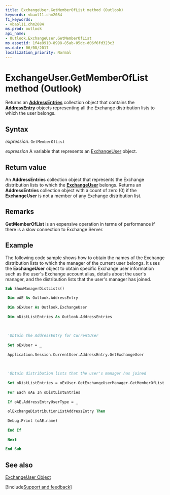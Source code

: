```yaml
---
title: ExchangeUser.GetMemberOfList method (Outlook)
keywords: vbaol11.chm2084
f1_keywords:
- vbaol11.chm2084
ms.prod: outlook
api_name:
- Outlook.ExchangeUser.GetMemberOfList
ms.assetid: 1f4e8910-8998-85ab-05dc-d06f6fd323c3
ms.date: 06/08/2017
localization_priority: Normal
---
```



# ExchangeUser.GetMemberOfList method (Outlook)

Returns an **[AddressEntries](Outlook.AddressEntries.md)** collection object that contains the **[AddressEntry](Outlook.AddressEntry.md)** objects representing all the Exchange distribution lists to which the user belongs.


## Syntax

_expression_. `GetMemberOfList`

_expression_ A variable that represents an [ExchangeUser](Outlook.ExchangeUser.md) object.


## Return value

An **AddressEntries** collection object that represents the Exchange distribution lists to which the **[ExchangeUser](Outlook.ExchangeUser.md)** belongs. Returns an **AddressEntries** collection object with a count of zero (0) if the **ExchangeUser** is not a member of any Exchange distribution list.


## Remarks

 **GetMemberOfList** is an expensive operation in terms of performance if there is a slow connection to Exchange Server.


## Example

The following code sample shows how to obtain the names of the Exchange distribution lists to which the manager of the current user belongs. It uses the  **ExchangeUser** object to obtain specific Exchange user information such as the user's Exchange account alias, details about the user's manager, and the distribution lists that the user's manager has joined.


```vb
Sub ShowManagerDistLists() 
 
 Dim oAE As Outlook.AddressEntry 
 
 Dim oExUser As Outlook.ExchangeUser 
 
 Dim oDistListEntries As Outlook.AddressEntries 
 
 
 
 'Obtain the AddressEntry for CurrentUser 
 
 Set oExUser = _ 
 
 Application.Session.CurrentUser.AddressEntry.GetExchangeUser 
 
 
 
 'Obtain distribution lists that the user's manager has joined 
 
 Set oDistListEntries = oExUser.GetExchangeUserManager.GetMemberOfList 
 
 For Each oAE In oDistListEntries 
 
 If oAE.AddressEntryUserType = _ 
 
 olExchangeDistributionListAddressEntry Then 
 
 Debug.Print (oAE.name) 
 
 End If 
 
 Next 
 
End Sub 
```


## See also


[ExchangeUser Object](Outlook.ExchangeUser.md)

[!include[Support and feedback](~/includes/feedback-boilerplate.md)]